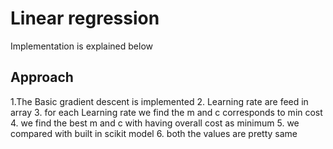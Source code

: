 # Linear regression
Implementation is explained below

## Approach
1.The Basic gradient descent is implemented 
2. Learning rate are feed in array
3. for each Learning rate we find the m and c corresponds to min cost 
4. we find the best m and c with having overall cost as minimum
5. we compared with built in scikit model 
6. both the values are pretty same



